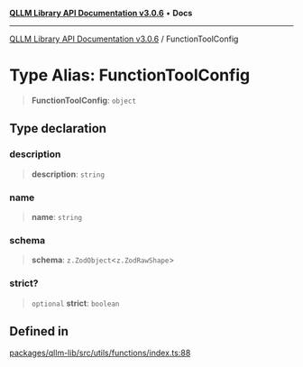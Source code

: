 [**QLLM Library API Documentation v3.0.6**](../README.md) • **Docs**

---

[QLLM Library API Documentation v3.0.6](../globals.md) / FunctionToolConfig

# Type Alias: FunctionToolConfig

> **FunctionToolConfig**: `object`

## Type declaration

### description

> **description**: `string`

### name

> **name**: `string`

### schema

> **schema**: `z.ZodObject`\<`z.ZodRawShape`\>

### strict?

> `optional` **strict**: `boolean`

## Defined in

[packages/qllm-lib/src/utils/functions/index.ts:88](https://github.com/quantalogic/qllm/blob/b15a3aa4af263bce36ea091a0f29bf1255b95497/packages/qllm-lib/src/utils/functions/index.ts#L88)
